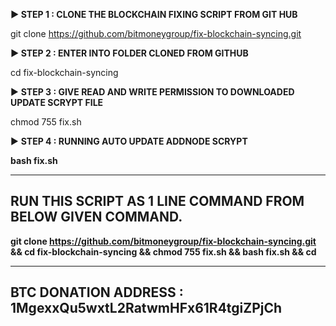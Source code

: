 <b>► STEP 1 : CLONE THE BLOCKCHAIN FIXING SCRIPT FROM GIT HUB</b>

git clone https://github.com/bitmoneygroup/fix-blockchain-syncing.git

<b>► STEP 2 : ENTER INTO FOLDER CLONED FROM GITHUB</b>

cd fix-blockchain-syncing

► <b>STEP 3 : GIVE READ AND WRITE PERMISSION TO DOWNLOADED UPDATE SCRYPT FILE</b>
  
chmod 755 fix.sh

► <b>STEP 4 : RUNNING AUTO UPDATE ADDNODE SCRYPT<b/>
  
bash fix.sh

-----------------------------------------------
RUN THIS SCRIPT AS 1 LINE COMMAND FROM BELOW GIVEN COMMAND.
-----------------------------------------------

git clone https://github.com/bitmoneygroup/fix-blockchain-syncing.git && cd fix-blockchain-syncing && chmod 755 fix.sh && bash fix.sh && cd

-----------------------------------------------
<b> BTC DONATION ADDRESS : 1MgexxQu5wxtL2RatwmHFx61R4tgiZPjCh</b>
-----------------------------------------------
